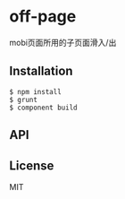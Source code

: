 
# off-page

  mobi页面所用的子页面滑入/出

## Installation

    $ npm install
    $ grunt 
    $ component build 

## API

   

## License

  MIT
